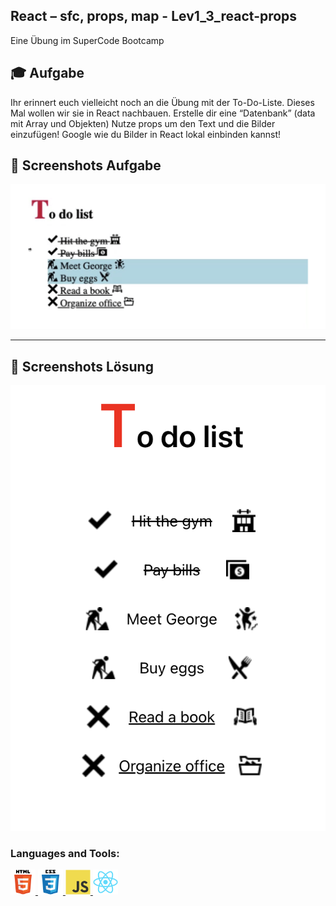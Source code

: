 ## React – sfc, props, map - Lev1_3_react-props

Eine Übung im SuperCode Bootcamp

## 🎓 Aufgabe

Ihr erinnert euch vielleicht noch an die Übung mit der To-Do-Liste.
Dieses Mal wollen wir sie in React nachbauen.
Erstelle dir eine “Datenbank” (data mit Array und Objekten)
Nutze props um den Text und die Bilder einzufügen!
Google wie du Bilder in React lokal einbinden kannst!

## 📸 Screenshots Aufgabe

![App Screenshot](public/img/screen.png)

<hr>

## 📸 Screenshots Lösung

![App Screenshot](public/img/screen_1.png)

<p align="left">
</p>

<h3 align="left">Languages and Tools:</h3>
<p align="left"> <a href="https://www.w3schools.com/html/" target="_blank" rel="noreferrer"> <img src="https://raw.githubusercontent.com/devicons/devicon/master/icons/html5/html5-original-wordmark.svg" alt="html5" width="40" height="40"/> </a>
<a href="https://www.w3schools.com/css/" target="_blank" rel="noreferrer"> <img src="https://raw.githubusercontent.com/devicons/devicon/master/icons/css3/css3-original-wordmark.svg" alt="css3" width="40" height="40"/> </a> 
<a href="https://www.w3schools.com/js/" target="_blank" rel="noreferrer"> <img src="https://raw.githubusercontent.com/devicons/devicon/master/icons/javascript/javascript-original.svg" alt="css3" width="40" height="40"/> </a> 
<a href="https://www.w3schools.com/react/" target="_blank" rel="noreferrer"> <img src="https://raw.githubusercontent.com/izumin5210/emojipack-for-devicon/master/png/react.png" alt="css3" width="40" height="40"/> </a></p>
